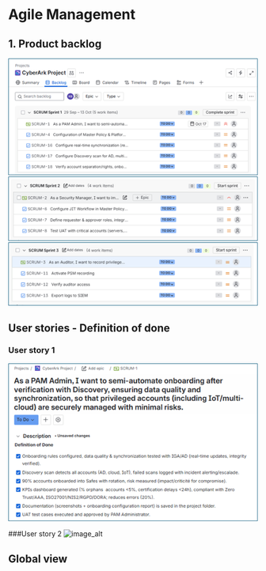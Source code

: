 # Agile Management 

## 1. Product backlog

![image_alt](https://github.com/Kristina-1991/CyberArk-Implementation-Portfolio/blob/43d1c0e2f1f0ca3168e06c687b6cc2c8ef58c87a/00_Support-documents/diagrams/Backlog%20produ%201.png?raw=true)
![image_alt](https://github.com/Kristina-1991/CyberArk-Implementation-Portfolio/blob/58615a9f1a9d5220400aa5aeab239cdd2ef6de2b/00_Support-documents/diagrams/Backlog%20produ2.png?raw=true)
![image_alt](https://github.com/Kristina-1991/CyberArk-Implementation-Portfolio/blob/27134a828d98275e7b1cfd552f0286e377b962f7/00_Support-documents/diagrams/Backlog%20prod3.png?raw=true)


## User stories - Definition of done
### User story 1 

![image_alt](https://github.com/Kristina-1991/CyberArk-Implementation-Portfolio/blob/b7980d39b6cb36e1e404708d1a5a7c8853c1eb62/00_Support-documents/diagrams/User%20story%201%20-%20DOD.png?raw=true)

###User story 2
![image_alt]()

## Global view
